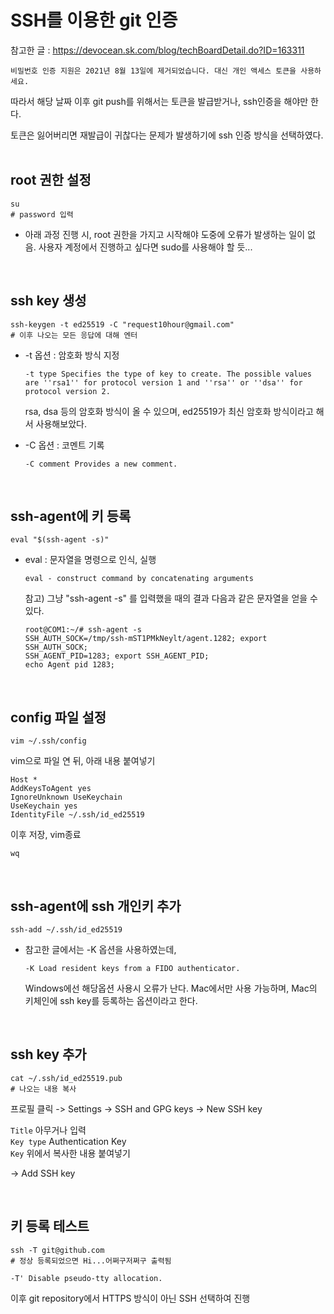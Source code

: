 # SSH를 이용한 git 인증

참고한 글 : https://devocean.sk.com/blog/techBoardDetail.do?ID=163311

`비밀번호 인증 지원은 2021년 8월 13일에 제거되었습니다. 대신 개인 액세스 토큰을 사용하세요.`

따라서 해당 날짜 이후 git push를 위해서는 토큰을 발급받거나, ssh인증을 해야만 한다.

토큰은 잃어버리면 재발급이 귀찮다는 문제가 발생하기에 ssh 인증 방식을 선택하였다.
<br><br>

root 권한 설정
---
```shell
su
# password 입력
```
- 아래 과정 진행 시, root 권한을 가지고 시작해야 도중에 오류가 발생하는 일이 없음. 사용자 계정에서 진행하고 싶다면 sudo를 사용해야 할 듯...

<br>

ssh key 생성
---
```shell
ssh-keygen -t ed25519 -C "request10hour@gmail.com"
# 이후 나오는 모든 응답에 대해 엔터
```

- -t 옵션 : 암호화 방식 지정

  `-t type
Specifies the type of key to create. The possible values are ''rsa1'' for protocol version 1 and ''rsa'' or ''dsa'' for protocol version 2.`

  rsa, dsa 등의 암호화 방식이 올 수 있으며, ed25519가 최신 암호화 방식이라고 해서 사용해보았다.

- -C 옵션 : 코멘트 기록

  `-C comment Provides a new comment.`

<br>

ssh-agent에 키 등록
---
```shell
eval "$(ssh-agent -s)"
```
- eval : 문자열을 명령으로 인식, 실행

  `eval - construct command by concatenating arguments`

  참고) 그냥 "ssh-agent -s" 를 입력했을 때의 결과
  다음과 같은 문자열을 얻을 수 있다.
  ```shell
  root@COM1:~/# ssh-agent -s
  SSH_AUTH_SOCK=/tmp/ssh-mST1PMkNeylt/agent.1282; export SSH_AUTH_SOCK;
  SSH_AGENT_PID=1283; export SSH_AGENT_PID;
  echo Agent pid 1283;
  ```

<br>

config 파일 설정
---
```shell
vim ~/.ssh/config
```
  vim으로 파일 연 뒤, 아래 내용 붙여넣기
```shell
Host *
AddKeysToAgent yes
IgnoreUnknown UseKeychain
UseKeychain yes
IdentityFile ~/.ssh/id_ed25519
```
  이후 저장, vim종료
```shell
wq
```

<br>

ssh-agent에 ssh 개인키 추가
---
```shell
ssh-add ~/.ssh/id_ed25519
```
- 참고한 글에서는 -K 옵션을 사용하였는데,

  `-K Load resident keys from a FIDO authenticator.`

  Windows에선 해당옵션 사용시 오류가 난다. Mac에서만 사용 가능하며, Mac의 키체인에 ssh key를 등록하는 옵션이라고 한다.

<br>

ssh key 추가
---
```shell
cat ~/.ssh/id_ed25519.pub
# 나오는 내용 복사
```
프로필 클릭 -> Settings -> SSH and GPG keys -> New SSH key

`Title` 아무거나 입력<br>
`Key type` Authentication Key<br>
`Key` 위에서 복사한 내용 붙여넣기

-> Add SSH key

<br>

키 등록 테스트
---
```shell
ssh -T git@github.com
# 정상 등록되었으면 Hi...어쩌구저쩌구 출력됨
```
`-T' Disable pseudo-tty allocation.`


이후 git repository에서 HTTPS 방식이 아닌 SSH 선택하여 진행
